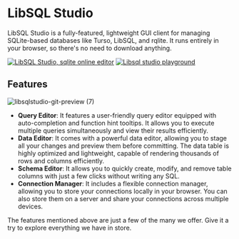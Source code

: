 # LibSQL Studio

LibSQL Studio is a fully-featured, lightweight GUI client for managing SQLite-based databases like Turso, LibSQL, and rqlite. It runs entirely in your browser, so there's no need to download anything.

[![LibSQL Studio, sqlite online editor](https://github.com/user-attachments/assets/5d92ce58-9ce6-4cd7-9c65-4763d2d3b231)](https://libsqlstudio.com)
[![Libsql studio playground](https://github.com/user-attachments/assets/dcf7e246-fe72-4351-ab10-ae2d1658087d)](https://libsqlstudio.com/playground/client?template=chinook)


## Features

![libsqlstudio-git-preview (7)](https://github.com/user-attachments/assets/1d7a3d90-61e3-4a77-83a5-4bb096bbfb4b)

- **Query Editor**: It features a user-friendly query editor equipped with auto-completion and function hint tooltips. It allows you to execute multiple queries simultaneously and view their results efficiently.
- **Data Editor**:  It comes with a powerful data editor, allowing you to stage all your changes and preview them before committing. The data table is highly optimized and lightweight, capable of rendering thousands of rows and columns efficiently.
- **Schema Editor**: It allows you to quickly create, modify, and remove table columns with just a few clicks without writing any SQL.
- **Connection Manager**: It includes a flexible connection manager, allowing you to store your connections locally in your browser. You can also store them on a server and share your connections across multiple devices.

The features mentioned above are just a few of the many we offer. Give it a try to explore everything we have in store.
